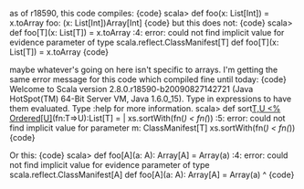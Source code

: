 as of r18590, this code compiles:
{code}
scala> def foo(x: List[Int]) = x.toArray
foo: (x: List[Int])Array[Int]
{code}
but this does not:
{code}
scala> def foo[T](x: List[T]) = x.toArray
<console>:4: error: could not find implicit value for evidence parameter of type scala.reflect.ClassManifest[T]
       def foo[T](x: List[T]) = x.toArray
{code}

maybe whatever's going on here isn't specific to arrays.  I'm getting the same error message for this code which compiled fine until today:
{code}
Welcome to Scala version 2.8.0.r18590-b20090827142721 (Java HotSpot(TM) 64-Bit Server VM, Java 1.6.0_15).
Type in expressions to have them evaluated.
Type :help for more information.
scala> def sort[T,U <% Ordered[U]](xs:List[T])(fn:T=>U):List[T] =
     |     xs.sortWith(fn(_) < fn(_))
<console>:5: error: could not find implicit value for parameter m: ClassManifest[T]
           xs.sortWith(fn(_) < fn(_))
{code}

Or this:
{code}
scala> def foo[A](a: A): Array[A] = Array(a)
<console>:4: error: could not find implicit value for evidence parameter of type scala.reflect.ClassManifest[A]
       def foo[A](a: A): Array[A] = Array(a)
                                         ^
{code}
